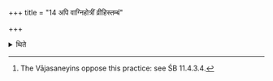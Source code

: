 +++
title = "14 अपि वाग्निहोत्रीं व्रीहिस्तम्बं"

+++

<details><summary>थिते</summary>

14. Or having caused the cow yielding milk for Agnihotra rice-stump or barley-stump, one should offer the evening or morning libation by means of her milk.[^1]  


[^1]: The Vājasaneyins oppose this practice: see ŚB 11.4.3.4.
</details>
